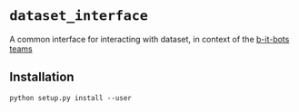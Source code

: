 # `dataset_interface`

A common interface for interacting with dataset, in context of the
[b-it-bots teams](https://github.com/b-it-bots/)

## Installation
```
python setup.py install --user
```
